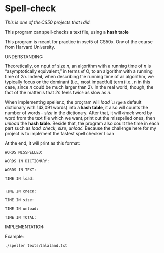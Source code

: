 # Spell-check
*This is one of the CS50 projects that I did.*  

This program can spell-checks a text file, using a **hash table**

This program is meant for practice in pset5 of CS50x. One of the course from Harvard University.

UNDERSTANDING:

Theoretically, on input of size *n*, an algorithm with a running time of *n* is “asymptotically equivalent,” in terms of O, to an algorithm with a running time of *2n*. Indeed, when describing the running time of an algorithm, we typically focus on the dominant (i.e., most impactful) term (i.e., n in this case, since *n* could be much larger than 2). In the real world, though, the fact of the matter is that *2n* feels twice as slow as *n*.

When implementing speller.c, the program will *load* ```large```(a default dictionary with 143,091 words) into a **hash table**, it also will counts the number of words - *size* in the dictionary. After that, it will *check* word by word from the text file which we want, print out the misspelled ones, then *unload* the **hash table**. Beside that, the program also count the time in each part such as *load*, *check*, *size*, *unload*. Because the challenge here for my project is to implement the fastest spell checker I can

At the end, it will print as this format:
```
WORDS MISSPELLED:

WORDS IN DICTIONARY:

WORDS IN TEXT:

TIME IN load:


TIME IN check:

TIME IN size:

TIME IN unload:

TIME IN TOTAL:
```

IMPLEMENTATION:

Example:

```
./speller texts/lalaland.txt
```

